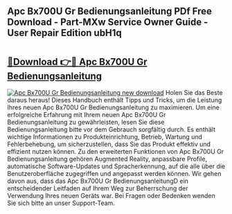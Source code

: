 ## Apc Bx700U Gr Bedienungsanleitung PDf Free Download - Part-MXw Service Owner Guide - User Repair Edition ubH1q

# <h2><a href="http://df5w817.blite.top/?on=Apc+Bx700U+Gr+Bedienungsanleitung">🔗Download 👉🔴 Apc Bx700U Gr Bedienungsanleitung</a></h2>

[![Apc Bx700U Gr Bedienungsanleitung new download](https://i.imgur.com/lujVjoI.png)](http://df5w817.blite.top/?on=Apc+Bx700U+Gr+Bedienungsanleitung)
Holen Sie das Beste daraus heraus! Dieses Handbuch enthält Tipps und Tricks, um die Leistung Ihres neuen Apc Bx700U Gr Bedienungsanleitung zu maximieren. Um eine erfolgreiche Erfahrung mit Ihrem neuen Apc Bx700U Gr Bedienungsanleitung zu gewährleisten, lesen Sie diese Bedienungsanleitung bitte vor dem Gebrauch sorgfältig durch. Es enthält wichtige Informationen zu Produkteinrichtung, Betrieb, Wartung und Fehlerbehebung, um sicherzustellen, dass Sie das Produkt effektiv und effizient nutzen können. Zu den erweiterten Funktionen von Apc Bx700U Gr Bedienungsanleitung gehören Augmented Reality, anpassbare Profile, automatische Software-Updates und Spracherkennung, auf die alle über die Benutzeroberfläche zugegriffen und angepasst werden können. Wir gehen davon aus, dass das Apc Bx700U Gr BedienungsanleitungD ein entscheidender Leitfaden auf Ihrem Weg zur Beherrschung der Verwendung Ihres neuen Geräts war. Bei Fragen oder Bedenken wenden Sie sich bitte an unser Support-Team.
